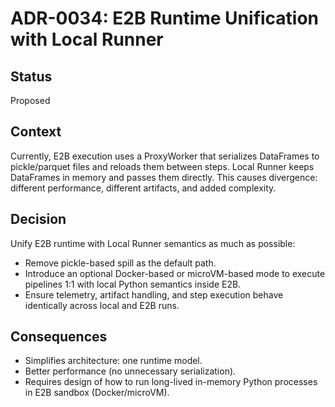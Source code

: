 # ADR-0034: E2B Runtime Unification with Local Runner

## Status
Proposed

## Context
Currently, E2B execution uses a ProxyWorker that serializes DataFrames to pickle/parquet files and reloads them between steps.
Local Runner keeps DataFrames in memory and passes them directly. This causes divergence: different performance, different artifacts, and added complexity.

## Decision
Unify E2B runtime with Local Runner semantics as much as possible:
- Remove pickle-based spill as the default path.
- Introduce an optional Docker-based or microVM-based mode to execute pipelines 1:1 with local Python semantics inside E2B.
- Ensure telemetry, artifact handling, and step execution behave identically across local and E2B runs.

## Consequences
- Simplifies architecture: one runtime model.
- Better performance (no unnecessary serialization).
- Requires design of how to run long-lived in-memory Python processes in E2B sandbox (Docker/microVM).
